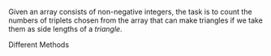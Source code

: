 Given an array consists of non-negative integers, the task is to count the numbers of triplets chosen from the array that can make triangles if we take them as side lengths of a *triangle*.

Different Methods

